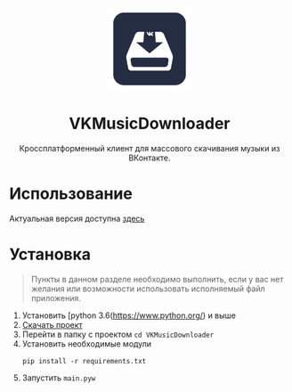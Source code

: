 <p align="center">
  <img src="assets/icon/vk_downloader_icon.png" width="150" />
  <h1 align="center">VKMusicDownloader</h1>
  <p align="center">Кроссплатформенный клиент для массового скачивания музыки из ВКонтакте.</p>
</p>

# **Использование**
 Актуальная версия доступна [здесь](https://github.com/keyzt/VKMusicDownloader/releases)

# **Установка**
 >Пункты в данном разделе необходимо выполнить, если у вас нет желания или возможности использовать исполняемый файл приложения.
  
1.  Установить [python 3.6(https://www.python.org/) и выше 
2.  [Скачать проект](https://github.com/keyzt/VKMusicDownloader/archive/master.zip)
3.  Перейти в папку с проектом `cd VKMusicDownloader`
4.  Установить необходимые модули
    ```console 
    pip install -r requirements.txt
    ```
5. Запустить `main.pyw`
